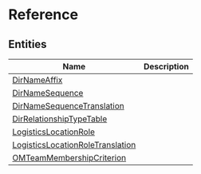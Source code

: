 
# Reference


## Entities

|Name|Description|
|---|---|
|[DirNameAffix](DirNameAffix.cdm.json)||
|[DirNameSequence](DirNameSequence.cdm.json)||
|[DirNameSequenceTranslation](DirNameSequenceTranslation.cdm.json)||
|[DirRelationshipTypeTable](DirRelationshipTypeTable.cdm.json)||
|[LogisticsLocationRole](LogisticsLocationRole.cdm.json)||
|[LogisticsLocationRoleTranslation](LogisticsLocationRoleTranslation.cdm.json)||
|[OMTeamMembershipCriterion](OMTeamMembershipCriterion.cdm.json)||
